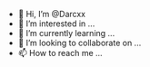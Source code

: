 - 👋 Hi, I’m @Darcxx
- 👀 I’m interested in ...
- 🌱 I’m currently learning ...
- 💞️ I’m looking to collaborate on ...
- 📫 How to reach me ...

<!---
Darcxx/Darcxx is a ✨ special ✨ repository because its `README.md` (this file) appears on your GitHub profile.
You can click the Preview link to take a look at your changes.
--->
